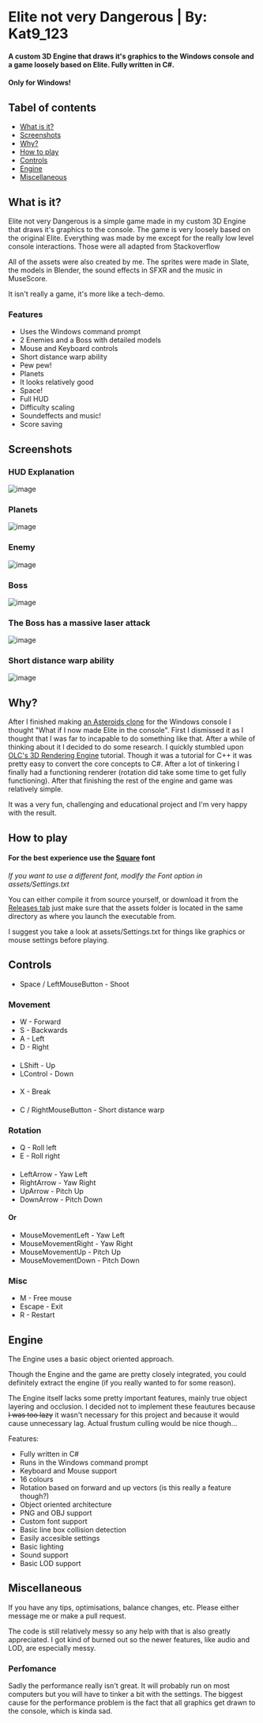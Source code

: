 # Elite not very Dangerous | By: Kat9_123
#### A custom 3D Engine that draws it's graphics to the Windows console and a game loosely based on Elite. Fully written in C#.
#### Only for Windows!
## Tabel of contents
- [What is it?](#what-is-it)
- [Screenshots](#screenshots)
- [Why?](#why)
- [How to play](#how-to-play)
- [Controls](#controls)
- [Engine](#engine)
- [Miscellaneous](#miscellaneous)


## What is it?
Elite not very Dangerous is a simple game made in my custom 3D Engine that draws it's graphics to the console.
The game is very loosely based on the original Elite. 
Everything was made by me except for the really low level console interactions. Those were all adapted from Stackoverflow

All of the assets were also created by me. The sprites were made in Slate, the models
in Blender, the sound effects in SFXR and the music in MuseScore.

It isn't really a game, it's more like a tech-demo.



### Features
- Uses the Windows command prompt
- 2 Enemies and a Boss with detailed models
- Mouse and Keyboard controls
- Short distance warp ability
- Pew pew!
- Planets
- It looks relatively good
- Space!
- Full HUD
- Difficulty scaling
- Soundeffects and music!
- Score saving


## Screenshots
### HUD Explanation
![image](/screenshots/HUD.png)

### Planets
![image](/screenshots/Planets.png)

### Enemy
![image](/screenshots/Enemy.png)

### Boss
![image](/screenshots/Boss.png)

### The Boss has a massive laser attack
![image](/screenshots/BossLaser.png)

### Short distance warp ability
![image](/screenshots/Warp.png)

## Why?
After I finished making <a href="https://github.com/Kat9-123/Asteroids"> an Asteroids clone</a> for the Windows console
I thought "What if I now made Elite in the console". First I dismissed it as I thought
that I was far to incapable to do something like that. After a while of thinking about it I decided
to do some research. I quickly stumbled upon 
<a href="https://www.youtube.com/watch?v=ih20l3pJoeU">OLC's 3D Rendering Engine</a> tutorial. Though
it was a tutorial for C++ it was pretty easy to convert the core concepts to C#. After a lot of 
tinkering I finally had a functioning renderer (rotation did take some time to get fully functioning).
After that finishing the rest of the engine and game was relatively simple.

It was a very fun, challenging and educational project and I'm very happy with the result.



## How to play
#### For the best experience use the <a href="https://strlen.com/square/">Square</a> font
<i>If you want to use a different font, modify the Font option in assets/Settings.txt</i>


You can either compile it from source yourself, or download it from the <a href=https://github.com/Kat9-123/Elite/releases>Releases tab</a> just make sure that the assets folder is located in the same directory as where you launch the executable from.

I  suggest you take a look at assets/Settings.txt for things like graphics
or mouse settings before playing.



## Controls
- Space / LeftMouseButton - Shoot


### Movement
- W - Forward
- S - Backwards
- A - Left
- D - Right
####
- LShift - Up
- LControl - Down
####
- X - Break
####
- C / RightMouseButton - Short distance warp



### Rotation
- Q - Roll left
- E - Roll right
####
####
- LeftArrow - Yaw Left
- RightArrow - Yaw Right
- UpArrow - Pitch Up
- DownArrow - Pitch Down
#### Or
- MouseMovementLeft - Yaw Left
- MouseMovementRight - Yaw Right
- MouseMovementUp - Pitch Up
- MouseMovementDown - Pitch Down

### Misc
- M - Free mouse
- Escape - Exit
- R - Restart




## Engine
The Engine uses a basic object oriented approach.

Though the Engine and the game are pretty closely integrated, you could definitely extract the engine
(if you really wanted to for some reason). 

The Engine itself lacks some pretty important features,
mainly true object layering and occlusion. I decided not to implement these feautures because
<s>I was too lazy</s> it wasn't necessary for this project and because it would cause unnecessary lag.
Actual frustum culling would be nice though...


Features:
- Fully written in C#
- Runs in the Windows command prompt
- Keyboard and Mouse support
- 16 colours
- Rotation based on forward and up vectors (is this really a feature though?)
- Object oriented architecture
- PNG and OBJ support
- Custom font support
- Basic line box collision detection
- Easily accesible settings
- Basic lighting
- Sound support
- Basic LOD support



## Miscellaneous
If you have any tips, optimisations, balance changes, etc. Please either message me or make a pull request.

The code is still relatively messy so any help with that is also greatly appreciated. I got 
kind of burned out so the newer features, like audio and LOD, are especially messy.

### Perfomance
Sadly the performance really isn't great. It will probably run on most computers
but you will have to tinker a bit with the settings. The biggest cause for the
performance problem is the fact that all graphics get drawn to the console, which is
kinda sad.
